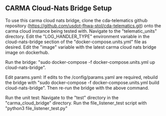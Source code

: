 ## CARMA Cloud-Nats Bridge Setup 

To use this carma cloud nats bridge, clone the cda-telematics github repository (https://github.com/usdot-fhwa-stol/cda-telematics.git) 
onto the carma cloud instance being tested with. Navigate to the "telematic_units" directory. Edit the "LOG_HANDLER_TYPE" environment variable 
in the cloud-nats-bridge section of the "docker-compose.units.yml" file as desired. Edit the "image" variable with the latest carma cloud nats 
bridge image on dockerhub. 

Run the bridge:
"sudo docker-compose -f docker-compose.units.yml up cloud-nats-bridge". 

Edit params.yaml:
If edits to the /config/params.yaml are required, rebuild the bridge with "sudo docker-compose -f docker-compose.units.yml build cloud-nats-bridge".
Then re-run the bridge with the above command.

Run the unit test:
Navigate to the "test" directory in the "carma_cloud_bridge" directory. Run the file_listener_test script with "python3 file_listener_test.py"